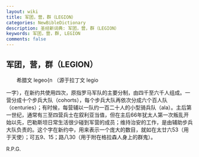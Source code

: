 ```yaml
---
layout: wiki
title: 军团，营，群（LEGION）
categories: NewBibleDictionary
description: 圣经新词典: 军团，营，群（LEGION）
keywords: 军团，营，群, LEGION
comments: false
---
```


## 军团，营，群（LEGION）

　　希腊文 legeo{n （源于拉丁文 legio

一字），在新约共使用四次，原指罗马军队的主要分制，由四千至六千人组成。一营分成十个步兵大队（cohorts），每个步兵大队再依次分成六个百人队（centuries）；有时候，每营辅以一队约一百二十人的小型骑兵队（ala）。主后第一世纪，通常有三至四营兵士在叙利亚当值，但在主后66年犹太人第一次叛乱开始以先，巴勒斯坦日常生活很少碰到军营的成员；维持治安的工作，是由辅助步兵大队负责的。这个字在新约中，用来表示一个庞大的数目，就如在太廿六53（用于天使）；可五9、15；路八30（用于附在格拉森人身上的群鬼）。

R.P.G.








